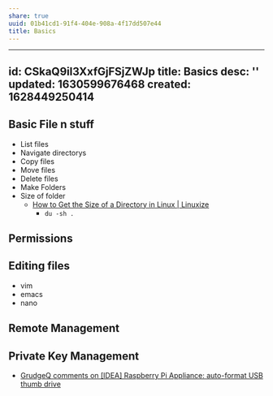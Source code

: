 ```yaml
---
share: true
uuid: 01b41cd1-91f4-404e-908a-4f17dd507e44
title: Basics
---
```

---
id: CSkaQ9il3XxfGjFSjZWJp
title: Basics
desc: ''
updated: 1630599676468
created: 1628449250414
---

## Basic File n stuff

*   List files
*   Navigate directorys
*   Copy files
*   Move files
*   Delete files
*   Make Folders
* Size of folder
  * [How to Get the Size of a Directory in Linux | Linuxize](https://linuxize.com/post/how-get-size-of-file-directory-linux/)
    * `du -sh .`

## Permissions

## Editing files

*   vim
*   emacs
*   nano

## Remote Management

## Private Key Management

* [GrudgeQ comments on \[IDEA\] Raspberry Pi Appliance: auto-format USB thumb drive](https://old.reddit.com/r/raspberry_pi/comments/4w5p53/idea_raspberry_pi_appliance_autoformat_usb_thumb/d64wynv/)